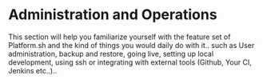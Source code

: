 # Administration and Operations

This section will help you familiarize yourself with the feature set of Platform.sh
and the kind of things you would daily do with it.. such as User administration,
backup and restore, going live, setting up local development, using ssh or
integrating with external tools (Github, Your CI, Jenkins etc..)..
